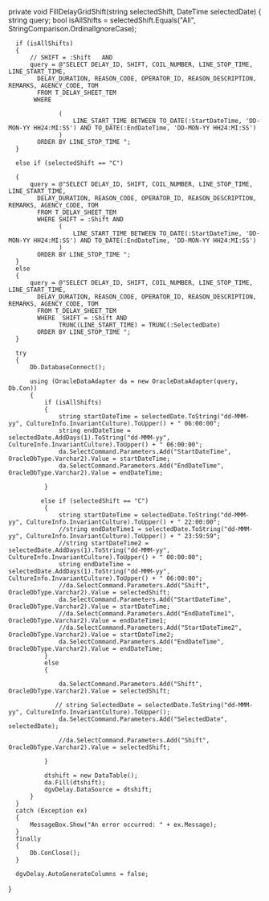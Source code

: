   private void FillDelayGridShift(string selectedShift, DateTime selectedDate)
  {
      string query;
      bool isAllShifts = selectedShift.Equals("All", StringComparison.OrdinalIgnoreCase);

      if (isAllShifts)
      {
          // SHIFT = :Shift   AND
          query = @"SELECT DELAY_ID, SHIFT, COIL_NUMBER, LINE_STOP_TIME, LINE_START_TIME,
            DELAY_DURATION, REASON_CODE, OPERATOR_ID, REASON_DESCRIPTION, REMARKS, AGENCY_CODE, TOM
            FROM T_DELAY_SHEET_TEM
           WHERE  
               
                  (
                      LINE_START_TIME BETWEEN TO_DATE(:StartDateTime, 'DD-MON-YY HH24:MI:SS') AND TO_DATE(:EndDateTime, 'DD-MON-YY HH24:MI:SS')
                  )
            ORDER BY LINE_STOP_TIME ";
      }

      else if (selectedShift == "C")

      {
          query = @"SELECT DELAY_ID, SHIFT, COIL_NUMBER, LINE_STOP_TIME, LINE_START_TIME,
            DELAY_DURATION, REASON_CODE, OPERATOR_ID, REASON_DESCRIPTION, REMARKS, AGENCY_CODE, TOM
            FROM T_DELAY_SHEET_TEM
            WHERE SHIFT = :Shift AND
                  (
                      LINE_START_TIME BETWEEN TO_DATE(:StartDateTime, 'DD-MON-YY HH24:MI:SS') AND TO_DATE(:EndDateTime, 'DD-MON-YY HH24:MI:SS')
                  )
            ORDER BY LINE_STOP_TIME ";
      }
      else
      {
          query = @"SELECT DELAY_ID, SHIFT, COIL_NUMBER, LINE_STOP_TIME, LINE_START_TIME,
            DELAY_DURATION, REASON_CODE, OPERATOR_ID, REASON_DESCRIPTION, REMARKS, AGENCY_CODE, TOM
            FROM T_DELAY_SHEET_TEM
            WHERE  SHIFT = :Shift AND 
                  TRUNC(LINE_START_TIME) = TRUNC(:SelectedDate)
            ORDER BY LINE_STOP_TIME ";
      }

      try
      {
          Db.DatabaseConnect();

          using (OracleDataAdapter da = new OracleDataAdapter(query, Db.Con))
          {
              if (isAllShifts)
              {
                  string startDateTime = selectedDate.ToString("dd-MMM-yy", CultureInfo.InvariantCulture).ToUpper() + " 06:00:00";
                  string endDateTime = selectedDate.AddDays(1).ToString("dd-MMM-yy", CultureInfo.InvariantCulture).ToUpper() + " 06:00:00";
                  da.SelectCommand.Parameters.Add("StartDateTime", OracleDbType.Varchar2).Value = startDateTime;
                  da.SelectCommand.Parameters.Add("EndDateTime", OracleDbType.Varchar2).Value = endDateTime;

              }

             else if (selectedShift == "C")
              {
                  string startDateTime = selectedDate.ToString("dd-MMM-yy", CultureInfo.InvariantCulture).ToUpper() + " 22:00:00";
                  //string endDateTime1 = selectedDate.ToString("dd-MMM-yy", CultureInfo.InvariantCulture).ToUpper() + " 23:59:59";
                  //string startDateTime2 = selectedDate.AddDays(1).ToString("dd-MMM-yy", CultureInfo.InvariantCulture).ToUpper() + " 00:00:00";
                  string endDateTime = selectedDate.AddDays(1).ToString("dd-MMM-yy", CultureInfo.InvariantCulture).ToUpper() + " 06:00:00";
                  //da.SelectCommand.Parameters.Add("Shift", OracleDbType.Varchar2).Value = selectedShift;
                  da.SelectCommand.Parameters.Add("StartDateTime", OracleDbType.Varchar2).Value = startDateTime;
                  //da.SelectCommand.Parameters.Add("EndDateTime1", OracleDbType.Varchar2).Value = endDateTime1;
                  //da.SelectCommand.Parameters.Add("StartDateTime2", OracleDbType.Varchar2).Value = startDateTime2;
                  da.SelectCommand.Parameters.Add("EndDateTime", OracleDbType.Varchar2).Value = endDateTime;
              }
              else
              {

                  da.SelectCommand.Parameters.Add("Shift", OracleDbType.Varchar2).Value = selectedShift;

                 // string SelectedDate = selectedDate.ToString("dd-MMM-yy", CultureInfo.InvariantCulture).ToUpper();
                  da.SelectCommand.Parameters.Add("SelectedDate", selectedDate);

                  //da.SelectCommand.Parameters.Add("Shift", OracleDbType.Varchar2).Value = selectedShift;

              }

              dtshift = new DataTable();
              da.Fill(dtshift);
              dgvDelay.DataSource = dtshift;
          }
      }
      catch (Exception ex)
      {
          MessageBox.Show("An error occurred: " + ex.Message);
      }
      finally
      {
          Db.ConClose();
      }

      dgvDelay.AutoGenerateColumns = false;
  }
      
